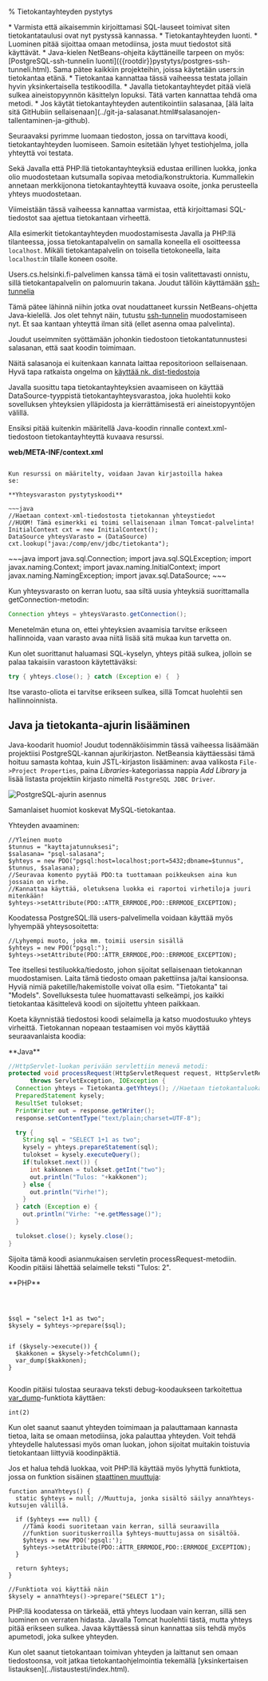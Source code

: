 % Tietokantayhteyden pystytys
<!-- order: 3 -->

<summary>
* Varmista että aikaisemmin kirjoittamasi SQL-lauseet toimivat siten tietokantataulusi ovat nyt pystyssä kannassa.
* Tietokantayhteyden luonti.
    * Luominen pitää sijoittaa omaan metodiinsa, josta muut tiedostot sitä käyttävät.
    * Java-kielen NetBeans-ohjeita käyttäneille tarpeen on myös: [PostgreSQL-ssh-tunnelin luonti]({{rootdir}}pystytys/postgres-ssh-tunneli.html). 
      Sama pätee kaikkiin projekteihin, joissa käytetään users:in tietokantaa etänä.
    * Tietokantaa kannattaa tässä vaiheessa testata jollain hyvin yksinkertaisella testikoodilla.
* Javalla tietokantayhteydet pitää vielä sulkea aineistopyynnön käsittelyn lopuksi. Tätä varten kannattaa tehdä oma metodi.
* Jos käytät tietokantayhteyden autentikointiin salasanaa, [älä laita sitä GitHubiin sellaisenaan](../git-ja-salasanat.html#salasanojen-tallentaminen-ja-github).
</summary>

Seuraavaksi pyrimme luomaan tiedoston, jossa on tarvittava koodi,
tietokantayhteyden luomiseen.
Samoin esitetään lyhyet testiohjelma, jolla yhteyttä voi testata. 

Sekä Javalla että PHP:llä tietokantayhteyksiä edustaa erillinen luokka,
jonka olio muodostetaan kutsumalla sopivaa metodia/konstruktoria.
Kummallekin annetaan merkkijonona tietokantayhteyttä kuvaava osoite,
jonka perusteella yhteys muodostetaan. 

<alert>
Viimeistään tässä vaiheessa kannattaa varmistaa, että kirjoittamasi SQL-tiedostot saa
ajettua tietokantaan virheettä.
</alert>

Alla esimerkit tietokantayhteyden muodostamisesta Javalla ja PHP:llä
tilanteessa, jossa tietokantapalvelin on samalla koneella eli osoitteessa `localhost`.
Mikäli tietokantapalvelin on toisella tietokoneella, laita `localhost`:in
tilalle koneen osoite. 

Users.cs.helsinki.fi-palvelimen kanssa tämä ei tosin valitettavasti onnistu,
sillä tietokantapalvelin on palomuurin takana.
Joudut tällöin käyttämään [ssh-tunnelia]({{rootdir}}pystytys/postgres-ssh-tunneli.html)

Tämä pätee lähinnä niihin jotka ovat noudattaneet kurssin NetBeans-ohjetta Java-kielellä.
Jos olet tehnyt näin, tutustu [ssh-tunnelin]({{rootdir}}pystytys/postgres-ssh-tunneli.html) muodostamiseen nyt.
Et saa kantaan yhteyttä ilman sitä (ellet asenna omaa palvelinta).

<alert>
Joudut useimmiten syöttämään johonkin tiedostoon
tietokantatunnustesi salasanan, että saat koodin toimimaan.

Näitä salasanoja ei kuitenkaan kannata laittaa repositorioon sellaisenaan.
Hyvä tapa ratkaista ongelma on [käyttää nk. dist-tiedostoja](../git-ja-salasanat.html)
</alert>

<tabs>
<tab title="Java, JDBC ja context.xml">

Javalla suosittu tapa tietokantayhteyksien avaamiseen
on käyttää DataSource-tyyppistä tietokantayhteysvarastoa,
joka huolehtii koko sovelluksen yhteyksien ylläpidosta 
ja kierrättämisestä eri aineistopyyntöjen välillä.

Ensiksi pitää kuitenkin määritellä Java-koodin rinnalle context.xml-tiedostoon
tietokantayhteyttä kuvaava resurssi.

**web/META-INF/context.xml**

~~~xml<include src="../../suunnittelu/esimerkit/context.xml" />~~~

Kun resurssi on määritelty, voidaan Javan kirjastoilla hakea
se:

**Yhteysvaraston pystytyskoodi**

~~~java
//Haetaan context-xml-tiedostosta tietokannan yhteystiedot
//HUOM! Tämä esimerkki ei toimi sellaisenaan ilman Tomcat-palvelinta!
InitialContext cxt = new InitialContext();
DataSource yhteysVarasto = (DataSource) cxt.lookup("java:/comp/env/jdbc/tietokanta");
~~~

<expandable title="Yllä olevan koodin vaatimat importit">
~~~java
import java.sql.Connection;
import java.sql.SQLException;
import javax.naming.Context;
import javax.naming.InitialContext;
import javax.naming.NamingException;
import javax.sql.DataSource;
~~~
</expandable>

Kun yhteysvarasto on kerran luotu, saa siltä uusia yhteyksiä 
suorittamalla getConnection-metodin:

~~~java
Connection yhteys = yhteysVarasto.getConnection(); 
~~~

Menetelmän etuna on, ettei yhteyksien avaamisia tarvitse
erikseen hallinnoida, vaan varasto avaa niitä 
lisää sitä mukaa kun tarvetta on. 

Kun olet suorittanut haluamasi SQL-kyselyn, yhteys pitää sulkea, 
jolloin se palaa takaisiin varastoon käytettäväksi:

~~~java
try { yhteys.close(); } catch (Exception e) {  }
~~~

Itse varasto-oliota ei tarvitse erikseen sulkea, sillä
Tomcat huolehtii sen hallinnoinnista.

## Java ja tietokanta-ajurin lisääminen

Java-koodarit huomio! Joudut todennäköisimmin tässä vaiheessa lisäämään projektiisi 
PostgreSQL-kannan ajurikirjaston.
NetBeansia käyttäessäsi tämä hoituu samasta kohtaa, kuin JSTL-kirjaston lisääminen:
avaa valikosta `File->Project Properties`,
paina _Libraries_-kategoriassa nappia _Add Library_ ja 
lisää listasta projektiin kirjasto nimeltä `PostgreSQL JDBC Driver`.

![PostgreSQL-ajurin asennus]({{myimgdir}}postgres-ajuri.png)

Samanlaiset huomiot koskevat MySQL-tietokantaa.

</tab>
<tab title="PHP ja PDO">

Yhteyden avaaminen:

~~~inlinephp
//Yleinen muoto
$tunnus = "kayttajatunnuksesi";
$salasana= "psql-salasana";
$yhteys = new PDO("pgsql:host=localhost;port=5432;dbname=$tunnus", $tunnus, $salasana);
//Seuravaa komento pyytää PDO:ta tuottamaan poikkeuksen aina kun jossain on virhe.
//Kannattaa käyttää, oletuksena luokka ei raportoi virhetiloja juuri mitenkään!
$yhteys->setAttribute(PDO::ATTR_ERRMODE,PDO::ERRMODE_EXCEPTION);
~~~

Koodatessa PostgreSQL:llä users-palvelimella voidaan käyttää myös lyhyempää yhteysosoitetta:

~~~inlinephp
//Lyhyempi muoto, joka mm. toimii usersin sisällä
$yhteys = new PDO("pgsql:");
$yhteys->setAttribute(PDO::ATTR_ERRMODE,PDO::ERRMODE_EXCEPTION);
~~~

</tab>
</tabs>

Tee itsellesi testiluokka/tiedosto, johon sijoitat 
sellaisenaan tietokannan muodostamisen. 
Laita tämä tiedosto omaan pakettiinsa ja/tai kansioonsa.
Hyviä nimiä paketille/hakemistolle voivat olla esim. "Tietokanta" tai "Models".
Sovelluksesta tulee huomattavasti selkeämpi, jos kaikki tietokantaa käsittelevä
koodi on sijoitettu yhteen paikkaan.

Koeta käynnistää tiedostosi koodi selaimella ja katso muodostuuko yhteys virheittä.
Tietokannan nopeaan testaamisen voi myös käyttää seuraavanlaista koodia:

<sidebyside>
<column>
**Java** 

~~~java
//HttpServlet-luokan perivään servlettiin menevä metodi:
protected void processRequest(HttpServletRequest request, HttpServletResponse response)
      throws ServletException, IOException {
  Connection yhteys = Tietokanta.getYhteys(); //Haetaan tietokantaluokalta yhteysolio
  PreparedStatement kysely;
  ResultSet tulokset;
  PrintWriter out = response.getWriter(); 
  response.setContentType("text/plain;charset=UTF-8");

  try {
    String sql = "SELECT 1+1 as two";
    kysely = yhteys.prepareStatement(sql);
    tulokset = kysely.executeQuery();
    if(tulokset.next()) {
      int kakkonen = tulokset.getInt("two");
      out.println("Tulos: "+kakkonen"); 
    } else {
      out.println("Virhe!"); 
    }
  } catch (Exception e) {
    out.println("Virhe: "+e.getMessage()"); 
  }

  tulokset.close(); kysely.close();
}
~~~

Sijoita tämä koodi asianmukaisen servletin processRequest-metodiin.
Koodin pitäisi lähettää selaimelle teksti "Tulos: 2".

</column>
<column>
**PHP** 

~~~inlinephp



$sql = "select 1+1 as two";
$kysely = $yhteys->prepare($sql);


if ($kysely->execute()) {
  $kakkonen = $kysely->fetchColumn();
  var_dump($kakkonen);
}


~~~

Koodin pitäisi tulostaa seuraava teksti debug-koodaukseen tarkoitettua
[var_dump](http://php.net/manual/en/function.var-dump.php)-funktiota käyttäen:

~~~
int(2)
~~~
</column>
</sidebyside>

Kun olet saanut saanut yhteyden toimimaan ja palauttamaan kannasta tietoa,
laita se omaan metodiinsa, joka palauttaa yhteyden. 
Voit tehdä yhteydelle halutessasi myös oman luokan, johon sijoitat
muitakin toistuvia tietokantaan liittyviä koodinpäktiä.

Jos et halua tehdä luokkaa, voit PHP:llä käyttää myös lyhyttä funktiota, jossa on funktion sisäinen
[staattinen muuttuja](http://php.net/manual/en/language.variables.scope.php#language.variables.scope.static):

~~~inlinephp
function annaYhteys() {
  static $yhteys = null; //Muuttuja, jonka sisältö säilyy annaYhteys-kutsujen välillä.

  if ($yhteys === null) { 
    //Tämä koodi suoritetaan vain kerran, sillä seuraavilla 
    //funktion suorituskerroilla $yhteys-muuttujassa on sisältöä.
    $yhteys = new PDO('pgsql:');
    $yhteys->setAttribute(PDO::ATTR_ERRMODE,PDO::ERRMODE_EXCEPTION);
  }

  return $yhteys;
}

//Funktiota voi käyttää näin
$kysely = annaYhteys()->prepare("SELECT 1");
~~~

PHP:llä koodatessa on tärkeää, että yhteys luodaan vain kerran, sillä sen luominen on verraten hidasta. 
Javalla Tomcat huolehtii tästä, mutta yhteys pitää erikseen sulkea.
Javaa käyttäessä sinun kannattaa siis tehdä myös apumetodi, joka sulkee yhteyden.

<next>
Kun olet saanut tietokantaan toimivan yhteyden ja laittanut sen omaan tiedostoonsa, 
voit jatkaa tietokantaohjelmointia
tekemällä [yksinkertaisen listauksen](../listaustesti/index.html).
</next>
